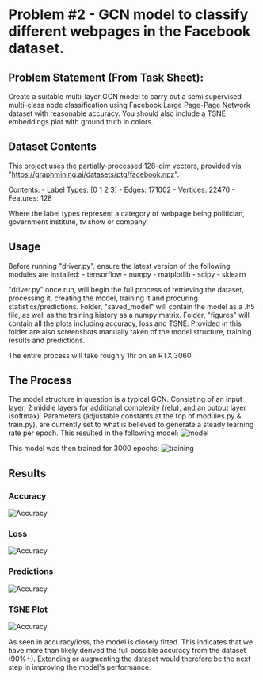# Problem #2 - GCN model to classify different webpages in the Facebook dataset.

## Problem Statement (From Task Sheet):
Create a suitable multi-layer GCN model to carry out a semi supervised multi-class node classification using Facebook Large Page-Page Network dataset with reasonable accuracy. You should also include a TSNE embeddings plot with ground truth in colors.

## Dataset Contents
This project uses the partially-processed 128-dim vectors, provided via "https://graphmining.ai/datasets/ptg/facebook.npz".

Contents:
    - Label Types:    [0 1 2 3]
    - Edges:          171002
    - Vertices:       22470
    - Features:       128

Where the label types represent a category of webpage being politician, government institute, tv show or company.

## Usage
Before running "driver.py", ensure the latest version of the following modules are installed:
    - tensorflow
    - numpy
    - matplotlib
    - scipy
    - sklearn

"driver.py" once run, will begin the full process of retrieving the dataset, processing it, creating the model, training it and procuring statistics/predictions.
Folder, "saved_model" will contain the model as a .h5 file, as well as the training history as a numpy matrix.
Folder, "figures" will contain all the plots including accuracy, loss and TSNE. Provided in this folder are also screenshots manually taken of the model structure, training results and predictions.


The entire process will take roughly 1hr on an RTX 3060.

## The Process
The model structure in question is a typical GCN. Consisting of an input layer, 2 middle layers for additional complexity (relu), and an output layer (softmax).
Parameters (adjustable constants at the top of modules.py & train.py), are currently set to what is believed to generate a steady learning rate per epoch.
This resulted in the following model:
![model](recognition\45321199-task#2-gcn\figures\model.png)

This model was then trained for 3000 epochs:
![training](recognition\45321199-task#2-gcn\figures\training.png)


## Results
### Accuracy
![Accuracy](recognition\45321199-task#2-gcn\figures\acc.png)
### Loss
![Accuracy](recognition\45321199-task#2-gcn\figures\loss.png)
### Predictions
![Accuracy](recognition\45321199-task#2-gcn\figures\predictions.png)
### TSNE Plot
![Accuracy](recognition\45321199-task#2-gcn\figures\TSNE.png)

As seen in accuracy/loss, the model is closely fitted. This indicates that we have more than likely derived the full possible accuracy from the dataset (90%+). Extending or augmenting the dataset would therefore be the next step in improving the model's performance.